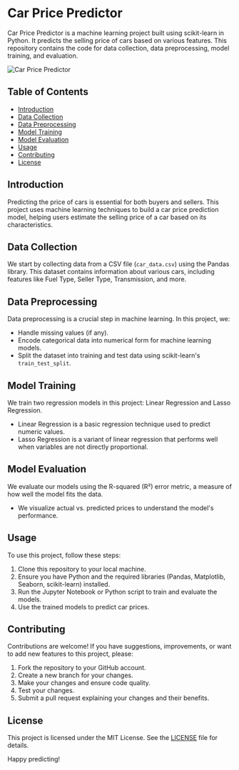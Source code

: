 # Car Price Predictor

Car Price Predictor is a machine learning project built using scikit-learn in Python. It predicts the selling price of cars based on various features. This repository contains the code for data collection, data preprocessing, model training, and evaluation.

![Car Price Predictor](https://github.com/Amogh-2404/Car_price_prediction/blob/098655d647f94c0f6a8595700271b40c17e26623/car.png)

## Table of Contents
- [Introduction](#introduction)
- [Data Collection](#data-collection)
- [Data Preprocessing](#data-preprocessing)
- [Model Training](#model-training)
- [Model Evaluation](#model-evaluation)
- [Usage](#usage)
- [Contributing](#contributing)
- [License](#license)

## Introduction

Predicting the price of cars is essential for both buyers and sellers. This project uses machine learning techniques to build a car price prediction model, helping users estimate the selling price of a car based on its characteristics.

## Data Collection

We start by collecting data from a CSV file (`car_data.csv`) using the Pandas library. This dataset contains information about various cars, including features like Fuel Type, Seller Type, Transmission, and more.

## Data Preprocessing

Data preprocessing is a crucial step in machine learning. In this project, we:
- Handle missing values (if any).
- Encode categorical data into numerical form for machine learning models.
- Split the dataset into training and test data using scikit-learn's `train_test_split`.

## Model Training

We train two regression models in this project: Linear Regression and Lasso Regression.
- Linear Regression is a basic regression technique used to predict numeric values.
- Lasso Regression is a variant of linear regression that performs well when variables are not directly proportional.

## Model Evaluation

We evaluate our models using the R-squared (R²) error metric, a measure of how well the model fits the data.
- We visualize actual vs. predicted prices to understand the model's performance.

## Usage

To use this project, follow these steps:
1. Clone this repository to your local machine.
2. Ensure you have Python and the required libraries (Pandas, Matplotlib, Seaborn, scikit-learn) installed.
3. Run the Jupyter Notebook or Python script to train and evaluate the models.
4. Use the trained models to predict car prices.

## Contributing

Contributions are welcome! If you have suggestions, improvements, or want to add new features to this project, please:
1. Fork the repository to your GitHub account.
2. Create a new branch for your changes.
3. Make your changes and ensure code quality.
4. Test your changes.
5. Submit a pull request explaining your changes and their benefits.

## License

This project is licensed under the MIT License. See the [LICENSE](https://github.com/Amogh-2404/Car_price_prediction/blob/098655d647f94c0f6a8595700271b40c17e26623/LICENSE) file for details.

Happy predicting!
